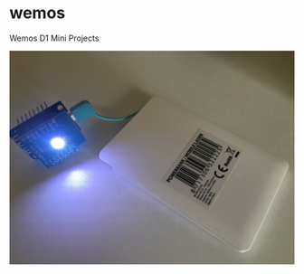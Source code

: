 # wemos
Wemos D1 Mini Projects

![alt text](https://github.com/rgosens2/wemos/blob/main/Web1/wemos_with_rgb_led_shield.jpeg)

